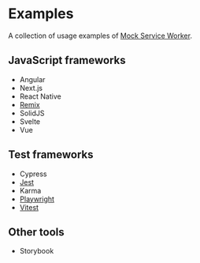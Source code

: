 # Examples

A collection of usage examples of [Mock Service Worker](https://github.com/mswjs/msw).

## JavaScript frameworks

- Angular
- Next.js
- React Native
- [Remix](./examples/with-remix)
- SolidJS
- Svelte
- Vue

## Test frameworks

- Cypress
- [Jest](./examples/with-jest)
- Karma
- [Playwright](./examples/with-playwright)
- [Vitest](./examples/with-vitest)

## Other tools

- Storybook
